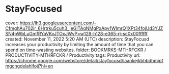 # StayFocused

cover: https://lh3.googleusercontent.com/-CfmghAu702jr_6Hrtrku5cuh3_jeGlTAqNMgPxApv1WImrQ1XPt34fojUd3YJZSN4pWbLuGmfRYaVKvJTOxJWvP=w128-h128-e365-rj-sc0x00ffffff
created: November 11, 2022 5:20 AM (UTC)
description: StayFocusd increases your productivity by limiting the amount of time that you can spend on time-wasting websites.
folder: BOOKMRKS-MTHRFCKR / PRODUCTIVITY-MTHRFCKR / Productivity
tags: Productivity
url: https://chrome.google.com/webstore/detail/stayfocusd/laankejkbhbdhmipfmgcngdelahlfoji?hl=en